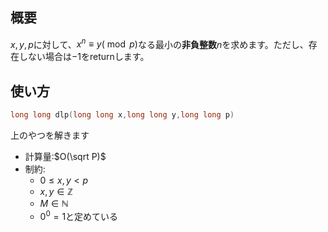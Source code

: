 ## 概要
$x,y,p$に対して、$x^n\equiv y (\bmod p)$なる最小の**非負整数**$n$を求めます。ただし、存在しない場合は$-1$をreturnします。

## 使い方
```cpp
long long dlp(long long x,long long y,long long p)
```
上のやつを解きます

- 計算量:$O(\sqrt P)$
- 制約:
    - $0\leq x,y <p$
    - $x,y\in\mathbb{Z}$
    - $M\in\mathbb{N}$
    - $0^0=1$と定めている
